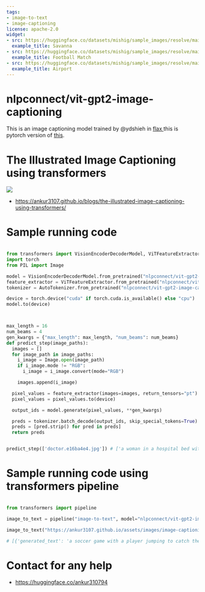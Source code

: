 ```yaml
---
tags:
- image-to-text
- image-captioning
license: apache-2.0
widget:
- src: https://huggingface.co/datasets/mishig/sample_images/resolve/main/savanna.jpg
  example_title: Savanna
- src: https://huggingface.co/datasets/mishig/sample_images/resolve/main/football-match.jpg
  example_title: Football Match
- src: https://huggingface.co/datasets/mishig/sample_images/resolve/main/airport.jpg
  example_title: Airport
---
```


# nlpconnect/vit-gpt2-image-captioning

This is an image captioning model trained by @ydshieh in [flax ](https://github.com/huggingface/transformers/tree/main/examples/flax/image-captioning) this is pytorch version of [this](https://huggingface.co/ydshieh/vit-gpt2-coco-en-ckpts).


# The Illustrated Image Captioning using transformers

![](https://ankur3107.github.io/assets/images/vision-encoder-decoder.png)

* https://ankur3107.github.io/blogs/the-illustrated-image-captioning-using-transformers/


# Sample running code

```python

from transformers import VisionEncoderDecoderModel, ViTFeatureExtractor, AutoTokenizer
import torch
from PIL import Image

model = VisionEncoderDecoderModel.from_pretrained("nlpconnect/vit-gpt2-image-captioning")
feature_extractor = ViTFeatureExtractor.from_pretrained("nlpconnect/vit-gpt2-image-captioning")
tokenizer = AutoTokenizer.from_pretrained("nlpconnect/vit-gpt2-image-captioning")

device = torch.device("cuda" if torch.cuda.is_available() else "cpu")
model.to(device)



max_length = 16
num_beams = 4
gen_kwargs = {"max_length": max_length, "num_beams": num_beams}
def predict_step(image_paths):
  images = []
  for image_path in image_paths:
    i_image = Image.open(image_path)
    if i_image.mode != "RGB":
      i_image = i_image.convert(mode="RGB")

    images.append(i_image)

  pixel_values = feature_extractor(images=images, return_tensors="pt").pixel_values
  pixel_values = pixel_values.to(device)

  output_ids = model.generate(pixel_values, **gen_kwargs)

  preds = tokenizer.batch_decode(output_ids, skip_special_tokens=True)
  preds = [pred.strip() for pred in preds]
  return preds


predict_step(['doctor.e16ba4e4.jpg']) # ['a woman in a hospital bed with a woman in a hospital bed']

```

# Sample running code using transformers pipeline

```python

from transformers import pipeline

image_to_text = pipeline("image-to-text", model="nlpconnect/vit-gpt2-image-captioning")

image_to_text("https://ankur3107.github.io/assets/images/image-captioning-example.png")

# [{'generated_text': 'a soccer game with a player jumping to catch the ball '}]


```


# Contact for any help
* https://huggingface.co/ankur310794
